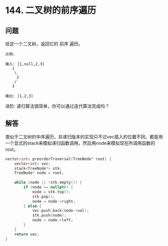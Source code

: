 # 144. 二叉树的前序遍历

## 问题
给定一个二叉树，返回它的 前序 遍历。

```
示例:

输入: [1,null,2,3]  
   1
    \
     2
    /
   3 

输出: [1,2,3]
```

进阶: 递归算法很简单，你可以通过迭代算法完成吗？

## 解答
类似于二叉树的中序遍历，非递归版本的实现只不过vec插入的位置不同。都是用一个显式的stack来模拟递归函数调用，然后用node来模拟现在所调用函数的root。

```C++
vector<int> preorderTraversal(TreeNode* root) {
    vector<int> vec;
    stack<TreeNode*> stk;
    TreeNode* node = root;
    
    while (node || !stk.empty()) {
        if (node == nullptr) {
            node = stk.top();
            stk.pop();
            node = node->right;
        } else {
            vec.push_back(node->val);
            stk.push(node);
            node = node->left;
        }
    }
    return vec;
}
```